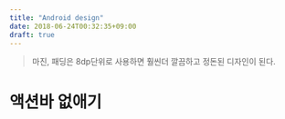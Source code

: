 ```yaml
---
title: "Android design"
date: 2018-06-24T00:32:35+09:00
draft: true
---
```


> 마진, 패딩은 8dp단위로 사용하면 훨씬더 깔끔하고 정돈된 디자인이 된다.

# 액션바 없애기 
